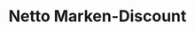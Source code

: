 ---
title: "Netto Marken-Discount"
url: /aue-bad-schlema/netto-marken-discount-loessnitzer-strasse/
shop: Supermarkt
---